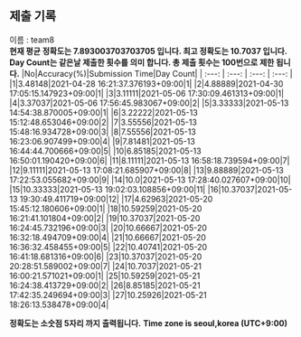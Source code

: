 


  
## 제출 기록  
이름 : team8  
**현재 평균 정확도는 7.893003703703705 입니다. 최고 정확도는 10.7037 입니다.**  
**Day Count는 같은날 제출한 횟수를 의미 합니다. 총 제출 횟수는 100번으로 제한 됩니다.**
|No|Accuracy(%)|Submission Time|Day Count|
| :---: | :---: | :---: | :---: |
|1|3.48148|2021-04-28 16:21:37.376193+09:00|1|
|2|4.88889|2021-04-30 17:05:15.147923+09:00|1|
|3|3.11111|2021-05-06 17:30:09.461313+09:00|1|
|4|3.37037|2021-05-06 17:56:45.983067+09:00|2|
|5|3.33333|2021-05-13 14:54:38.870005+09:00|1|
|6|3.22222|2021-05-13 15:12:48.653046+09:00|2|
|7|3.55556|2021-05-13 15:48:16.934728+09:00|3|
|8|7.55556|2021-05-13 16:23:06.907499+09:00|4|
|9|7.81481|2021-05-13 16:44:44.700666+09:00|5|
|10|6.85185|2021-05-13 16:50:01.190420+09:00|6|
|11|8.11111|2021-05-13 16:58:18.739594+09:00|7|
|12|9.11111|2021-05-13 17:08:21.685907+09:00|8|
|13|9.88889|2021-05-13 17:22:53.055682+09:00|9|
|14|10.0|2021-05-13 17:28:40.027607+09:00|10|
|15|10.33333|2021-05-13 19:02:03.108856+09:00|11|
|16|10.37037|2021-05-13 19:30:49.411719+09:00|12|
|17|4.62963|2021-05-20 15:45:12.180606+09:00|1|
|18|10.59259|2021-05-20 16:21:41.101804+09:00|2|
|19|10.37037|2021-05-20 16:24:45.732196+09:00|3|
|20|10.66667|2021-05-20 16:32:18.494709+09:00|4|
|21|10.66667|2021-05-20 16:36:32.458455+09:00|5|
|22|10.40741|2021-05-20 16:41:18.681316+09:00|6|
|23|10.37037|2021-05-20 20:28:51.589002+09:00|7|
|24|10.7037|2021-05-21 16:00:21.571021+09:00|1|
|25|10.59259|2021-05-21 16:24:38.413729+09:00|2|
|26|8.85185|2021-05-21 17:42:35.249694+09:00|3|
|27|10.25926|2021-05-21 18:26:13.538478+09:00|4|


**정확도는 소숫점 5자리 까지 출력됩니다.**
**Time zone is seoul,korea (UTC+9:00)**
